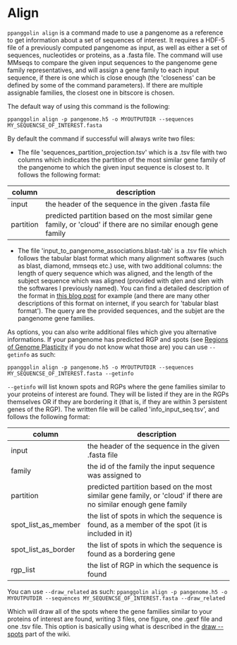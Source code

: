 # Align

`ppanggolin align` is a command made to use a pangenome as a reference to get information about a set of sequences of interest. It requires a HDF-5 file of a previously computed pangenome as input, as well as either a set of sequences, nucleotides or proteins, as a .fasta file.
The command will use MMseqs to compare the given input sequences to the pangenome gene family representatives, and will assign a gene family to each input sequence, if there is one which is close enough (the 'closeness' can be defined by some of the command parameters). If there are multiple assignable families, the closest one in bitscore is chosen.

The default way of using this command is the following:

`ppanggolin align -p pangenome.h5 -o MYOUTPUTDIR --sequences MY_SEQUENCSE_OF_INTEREST.fasta`


By default the command if successful will always write two files:

- The file 'sequences_partition_projection.tsv' which is a .tsv file with two columns which indicates the partition of the most similar gene family of the pangenome to which the given input sequence is closest to. It follows the following format:

| column | description |
|--------|-------------|
| input | the header of the sequence in the given .fasta file|
|partition| predicted partition based on the most similar gene family, or 'cloud' if there are no similar enough gene family|

- The file 'input_to_pangenome_associations.blast-tab' is a .tsv file which follows the tabular blast format which many alignment softwares (such as blast, diamond, mmseqs etc.) use, with two additional columns: the length of query sequence which was aligned, and the length of the subject sequence which was aligned (provided with qlen and slen with the softwares I previously named). You can find a detailed description of the format in [this blog post](https://www.metagenomics.wiki/tools/blast/blastn-output-format-6) for example (and there are many other descriptions of this format on internet, if you search for 'tabular blast format'). The query are the provided sequences, and the subjet are the pangenome gene families.

As options, you can also write additional files which give you alternative informations. If your pangenome has predicted RGP and spots (see [Regions of Genome Plasticity](https://github.com/labgem/PPanGGOLiN/wiki/Regions-of-Genome-Plasticity) if you do not know what those are) 
you can use `--getinfo` as such:

`ppanggolin align -p pangenome.h5 -o MYOUTPUTDIR --sequences MY_SEQUENCSE_OF_INTEREST.fasta --getinfo`

`--getinfo` will list known spots and RGPs where the gene families similar to your proteins of interest are found. They will be listed if they are in the RGPs themselves OR if they are bordering it (that is, if they are within 3 persistent genes of the RGP).
The written file will be called 'info_input_seq.tsv', and follows the following format:

| column | description |
|--------|-------------|
| input | the header of the sequence in the given .fasta file|
|family| the id of the family the input sequence was assigned to|
|partition| predicted partition based on the most similar gene family, or 'cloud' if there are no similar enough gene family|
|spot_list_as_member| the list of spots in which the sequence is found, as a member of the spot (it is included in it)|
|spot_list_as_border| the list of spots in which the sequence is found as a bordering gene|
|rgp_list| the list of RGP in which the sequence is found|

You can use `--draw_related` as such:
`ppanggolin align -p pangenome.h5 -o MYOUTPUTDIR --sequences MY_SEQUENCSE_OF_INTEREST.fasta --draw_related`

Which will draw all of the spots where the gene families similar to your proteins of interest are found, writing 3 files, one figure, one .gexf file and one .tsv file. This option is basically using what is described in the [draw --spots](https://github.com/labgem/PPanGGOLiN/wiki/Outputs#spot-plots) part of the wiki.
